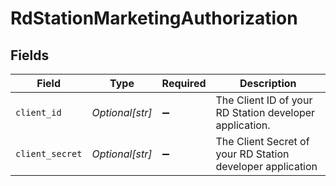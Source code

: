 # RdStationMarketingAuthorization


## Fields

| Field                                                      | Type                                                       | Required                                                   | Description                                                |
| ---------------------------------------------------------- | ---------------------------------------------------------- | ---------------------------------------------------------- | ---------------------------------------------------------- |
| `client_id`                                                | *Optional[str]*                                            | :heavy_minus_sign:                                         | The Client ID of your RD Station developer application.    |
| `client_secret`                                            | *Optional[str]*                                            | :heavy_minus_sign:                                         | The Client Secret of your RD Station developer application |